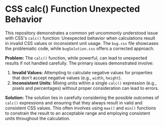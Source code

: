 # CSS calc() Function Unexpected Behavior

This repository demonstrates a common yet uncommonly understood issue with CSS's `calc()` function:  Unexpected behavior when calculations result in invalid CSS values or inconsistent unit usage.  The `bug.css` file showcases the problematic code, while `bugSolution.css` offers a corrected approach.

**Problem:** The `calc()` function, while powerful, can lead to unexpected results if not handled carefully. The primary issues demonstrated involve:

1. **Invalid Values:** Attempting to calculate negative values for properties that don't accept negative values (e.g., `width`, `height`).
2. **Inconsistent Units:** Mixing units within a single `calc()` expression (e.g., pixels and percentages) without proper consideration can lead to errors.

**Solution:** The solution lies in carefully considering the possible outcomes of `calc()` expressions and ensuring that they always result in valid and consistent CSS values.  This often involves using `max()` and `min()` functions to constrain the result to an acceptable range and employing consistent units throughout the calculation.